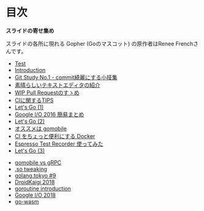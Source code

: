 目次
=======================

**スライドの寄せ集め**

スライドの各所に現れる Gopher (Goのマスコット) の原作者はRenee Frenchさんです。

>>>

* [Test](./test.html)  
* [Introduction](./intro.html)  
* [Git Study No.1 - commit綺麗にする小技集](./git_study_commit.html)
* [素晴らしいテキストエディタの紹介](./vim.html)
* [WIP Pull Requestのすゝめ](./wip.html)
* [CIに関するTIPS](./ci-tips.html)
* [Let's Go (1)](./golang_intro_1.html)
* [Google I/O 2016 簡易まとめ](./google_io_2016.html)
* [Let's Go (2)](./golang_intro_2.html)
* [オススメは gomobile](./gomobile.html)
* [CI をちょっと便利にする Docker](./docker_for_ci.html)
* [Espresso Test Recorder 使ってみた](./espresso.html)
* [Let's Go (3)](./golang_intro_3.html)

>>>

* [gomobile vs gRPC](./android_grpc_golang.html)
* [.so tweaking](./so_tweaking.html)
* [golang.tokyo #9](./golang_tokyo_201709.html)
* [DroidKaigi 2018](./droidkaigi_2018.html)
* [goroutine introduction](./materials/goroutine/public/index.html)
* [Google I/O 2018](./materials/google_io_2018/public/index.html)
* [go-wasm](./materials/go-wasm/public/index.html)

